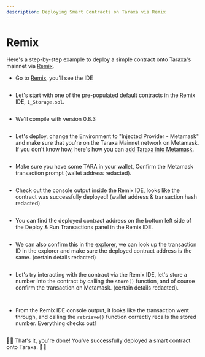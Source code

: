 ```yaml
---
description: Deploying Smart Contracts on Taraxa via Remix
---
```


# Remix

Here's a step-by-step example to deploy a simple contract onto Taraxa's mainnet via [Remix](https://remix.ethereum.org/).&#x20;



* Go to [Remix](https://remix.ethereum.org/), you'll see the IDE

<figure><img src="../../.gitbook/assets/image (15).png" alt=""><figcaption></figcaption></figure>

* Let's start with one of the pre-populated default contracts in the Remix IDE, `1_Storage.sol`.&#x20;

<figure><img src="../../.gitbook/assets/image (4) (2).png" alt=""><figcaption></figcaption></figure>

* We'll compile with version 0.8.3

<figure><img src="../../.gitbook/assets/image (13) (1).png" alt=""><figcaption></figcaption></figure>

* Let's deploy, change the Environment to "Injected Provider - Metamask" and make sure that you're on the Taraxa Mainnet network on Metamask. If you don't know how, here's how you can [add Taraxa into Metamask](../../wallet/metamask.md).&#x20;

<figure><img src="../../.gitbook/assets/image (6) (3).png" alt=""><figcaption></figcaption></figure>

* Make sure you have some TARA in your wallet, Confirm the Metamask transaction prompt (wallet address redacted).&#x20;

<figure><img src="../../.gitbook/assets/image (2) (2).png" alt=""><figcaption></figcaption></figure>

* Check out the console output inside the Remix IDE, looks like the contract was successfully deployed! (wallet address & transaction hash redacted)&#x20;

<figure><img src="../../.gitbook/assets/image (1) (1).png" alt=""><figcaption></figcaption></figure>

* You can find the deployed contract address on the bottom left side of the Deploy & Run Transactions panel in the Remix IDE.&#x20;

<figure><img src="../../.gitbook/assets/image (14) (1).png" alt=""><figcaption></figcaption></figure>

* We can also confirm this in the [explorer](https://explorer.mainnet.taraxa.io/), we can look up the transaction ID in the explorer and make sure the deployed contract address is the same. (certain details redacted)&#x20;

<figure><img src="../../.gitbook/assets/image (17).png" alt=""><figcaption></figcaption></figure>

* Let's try interacting with the contract via the Remix IDE, let's store a number into the contract by calling the `store()` function, and of course confirm the transaction on Metamask. (certain details redacted).&#x20;

<figure><img src="../../.gitbook/assets/image (12) (1).png" alt=""><figcaption></figcaption></figure>

<figure><img src="../../.gitbook/assets/image (16).png" alt=""><figcaption></figcaption></figure>

* From the Remix IDE console output, it looks like the transaction went through, and calling the `retrieve()` function correctly recalls the stored number. Everything checks out!&#x20;

<figure><img src="../../.gitbook/assets/image (21).png" alt=""><figcaption></figcaption></figure>

🎊🎊 That's it, you're done! You've successfully deployed a smart contract onto Taraxa. 🎊🎊
